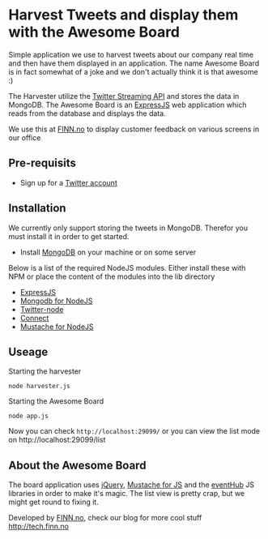 Harvest Tweets and display them with the Awesome Board
=============

Simple application we use to harvest tweets about our company real time and then have them displayed in an application.
The name Awesome Board is in fact somewhat of a joke and we don't actually think it is that awesome :)

The Harvester utilize the [Twitter Streaming API](https://dev.twitter.com/docs/streaming-api) and stores the data in MongoDB.
The Awesome Board is an [ExpressJS](http://expressjs.com/) web application which reads from the database and displays the data.

We use this at [FINN.no](http://finn.no) to display customer feedback on various screens in our office


Pre-requisits
------------

* Sign up for a [Twitter account](http://twitter.com)

Installation
------------

We currently only support storing the tweets in MongoDB. Therefor you must install it in order to get started.

* Install [MongoDB](http://www.mongodb.org/) on your machine or on some server

Below is a list of the required NodeJS modules.
Either install these with NPM or place the content of the modules into the lib directory

* [ExpressJS](http://expressjs.com/)
* [Mongodb for NodeJS](https://github.com/christkv/node-mongodb-native)
* [Twitter-node](https://github.com/technoweenie/twitter-node)
* [Connect](http://senchalabs.github.com/connect/)
* [Mustache for NodeJS](https://github.com/raycmorgan/Mu)



Useage
------------

Starting the harvester

    node harvester.js
	
Starting the Awesome Board

    node app.js

Now you can check `http://localhost:29099/` or you can view the list mode on http://localhost:29099/list	

About the Awesome Board
------------

The board application uses [jQuery](http://jquery.com), [Mustache for JS](https://github.com/janl/mustache.js) and the [eventHub](https://github.com/leftieFriele/eventhub) JS libraries in order to make it's magic.
The list view is pretty crap, but we might get round to fixing it.

Developed by [FINN.no](http://finn.no), check our blog for more cool stuff http://tech.finn.no